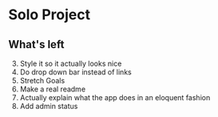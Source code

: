 # Solo Project

## What's left

3. Style it so it actually looks nice
4. Do drop down bar instead of links
5. Stretch Goals
6. Make a real readme
8. Actually explain what the app does in an eloquent fashion
9. Add admin status
